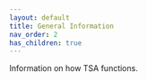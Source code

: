 ```yaml
---
layout: default
title: General Information
nav_order: 2
has_children: true
---
```


Information on how TSA functions.